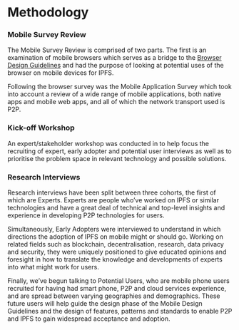 # Methodology

### Mobile Survey Review

The Mobile Survey Review is comprised of two parts. The first is an examination of mobile browsers which serves as a bridge to the [Browser Design Guidelines](https://github.com/ipfs/browser-design-guidelines) and had the purpose of looking at potential uses of the browser on mobile devices for IPFS.

Following the browser survey was the Mobile Application Survey which took into account a review of a wide range of mobile applications, both native apps and mobile web apps, and all of which the network transport used is P2P.

### Kick-off Workshop

An expert/stakeholder workshop was conducted in to help focus the recruiting of  expert, early adopter and potential user interviews as well as to prioritise the problem space in relevant technology and possible solutions.

### Research Interviews

Research interviews have been split between three cohorts, the first of which are Experts. Experts are people who’ve worked on IPFS or similar technologies and have a great deal of technical and top-level insights and experience in developing P2P technologies for users.

Simultaneously, Early Adopters were interviewed to understand in which directions the adoption of IPFS on mobile might or should go. Working on related fields such as blockchain, decentralisation, research, data privacy and security, they were uniquely positioned to give educated opinions and foresight in how to translate the knowledge and developments of experts into what might work for users.

Finally, we’ve begun talking to Potential Users, who are mobile phone users recruited for having had smart phone, P2P and cloud services experience, and are spread between varying geographies and demographics. These future users will help guide the design phase of the Mobile Design Guidelines and the design of features, patterns and standards to enable P2P and IPFS to gain widespread acceptance and adoption.

